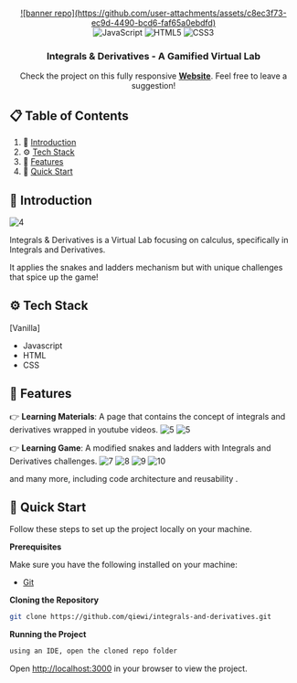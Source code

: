 <div align="center">
  <br />
    <a href="https://integrals-and-derivatives" target="_blank">
      ![banner repo](https://github.com/user-attachments/assets/c8ec3f73-ec9d-4490-bcd6-faf65a0ebdfd)
    </a>
  <br />

  <div>
    <img src="https://img.shields.io/badge/javascript-%23323330.svg?style=for-the-badge&logo=javascript&logoColor=%23F7DF1E" alt="JavaScript" />
    <img src="https://img.shields.io/badge/html5-%23E34F26.svg?style=for-the-badge&logo=html5&logoColor=whit" alt="HTML5" />
    <img src="https://img.shields.io/badge/css3-%231572B6.svg?style=for-the-badge&logo=css3&logoColor=white" alt="CSS3" />
  </div>

  <h3 align="center">Integrals & Derivatives - A Gamified Virtual Lab</h3>

   <div align="center">
     Check the project on this fully responsive <a href="https://integrals-and-derivatives.vercel.app" target="_blank"><b>Website</b></a>. Feel free to leave a suggestion!
    </div>
</div>

## 📋 <a name="table">Table of Contents</a>

1. 🤖 [Introduction](#introduction)
2. ⚙️ [Tech Stack](#tech-stack)
3. 🔋 [Features](#features)
4. 🚀 [Quick Start](#quick-start)

## <a name="introduction">🚨 Introduction</a>
![4](https://github.com/user-attachments/assets/826dbcf9-e0d1-473a-aee3-3d2daf153eec)

Integrals & Derivatives is a Virtual Lab focusing on calculus, specifically in Integrals and Derivatives. 

It applies the snakes and ladders mechanism but with unique challenges that spice up the game!


## <a name="tech-stack">⚙️ Tech Stack</a>

[Vanilla]
- Javascript
- HTML
- CSS

## <a name="features">🔋 Features</a>

👉 **Learning Materials**: A page that contains the concept of integrals and derivatives wrapped in youtube videos.
![5](https://github.com/user-attachments/assets/17b99b96-c41f-42f0-bdec-91be0612390f)
![5](https://github.com/user-attachments/assets/097706fd-4c3a-437f-a365-1f1627ec3373)


👉 **Learning Game**: A modified snakes and ladders with Integrals and Derivatives challenges.
![7](https://github.com/user-attachments/assets/87ae71f3-2283-429d-be81-06953e34e091)
![8](https://github.com/user-attachments/assets/c50cb14a-2437-43ed-9ecb-ea55af079794)
![9](https://github.com/user-attachments/assets/7aba4999-1ff8-4cb8-a711-2b559635fe35)
![10](https://github.com/user-attachments/assets/61132f15-ad9d-4de8-8293-b8c5dd8bd397)

and many more, including code architecture and reusability .

## <a name="quick-start">🚀 Quick Start</a>

Follow these steps to set up the project locally on your machine.

**Prerequisites**

Make sure you have the following installed on your machine:

- [Git](https://git-scm.com/)

**Cloning the Repository**

```bash
git clone https://github.com/qiewi/integrals-and-derivatives.git
```

**Running the Project**

```bash
using an IDE, open the cloned repo folder 
```

Open [http://localhost:3000](http://localhost:3000) in your browser to view the project.
